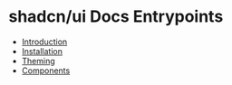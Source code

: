 # shadcn/ui Docs Entrypoints

- [Introduction](https://ui.shadcn.com/docs)
- [Installation](https://ui.shadcn.com/docs/installation)
- [Theming](https://ui.shadcn.com/docs/theming)
- [Components](https://ui.shadcn.com/docs/components) 